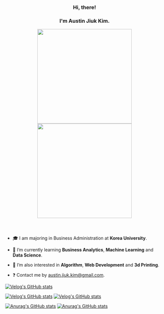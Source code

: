 
<!--
**Austin-Jiuk-Kim/Austin-Jiuk-Kim** is a ✨ _special_ ✨ repository because its `README.md` (this file) appears on your GitHub profile.

Here are some ideas to get you started:

- 🔭 I’m currently working on ...
- 🌱 I’m currently learning ...
- 👯 I’m looking to collaborate on ...
- 🤔 I’m looking for help with ...
- 💬 Ask me about ...
- 📫 How to reach me: ...
- 😄 Pronouns: ...
- ⚡ Fun fact: ...
-->
<!--
<p align="center">
<img src="https://user-images.githubusercontent.com/99459331/154816054-b4721b99-2092-4dd0-9da0-2a0e73bf4356.gif#gh-light-mode-only" width=300>
<img src="https://user-images.githubusercontent.com/99459331/154815969-ee9d846b-673c-47af-8e99-50284b3aeb59.gif#gh-dark-mode-only" width=300>
</p>
-->

<br/>

### <div align="center">Hi, there!</div>

### <div align="center">I'm Austin Jiuk Kim.</div>    

<p align="center">
<img src="https://user-images.githubusercontent.com/99459331/154815441-9c45cc41-47b2-4054-834b-5fb082d37f1c.gif#gh-light-mode-only" width=300>
<img src="https://user-images.githubusercontent.com/99459331/154815600-359f1ed4-5b9c-4606-857b-a1556816e9d6.gif#gh-dark-mode-only" width=300>
</p>
  
<br/>

###    
  

 - 🎓 I am majoring in Business Administration at **Korea University**.  
  
 - 🌱 I’m currently learning **Business Analytics**, **Machine Learning** and **Data Science**.  
  
 - 🌱 I’m also interested in **Algorithm**, **Web Development** and **3d Printing**.  
  
 - ❓ Contact me by austin.jiuk.kim@gmail.com.  

  [![Velog's GitHub stats](https://velog-readme-stats.vercel.app/api/badge?name=ziwe_ek.log)](https://velog.io/@ziwe_ek) 


[![Velog's GitHub stats](https://velog-readme-stats.vercel.app/api?name=ziwe_ek)](https://velog-readme-stats.vercel.app/api/redirect?name=ziwe_ek#gh-light-mode-only)
[![Velog's GitHub stats](https://velog-readme-stats.vercel.app/api?name=ziwe_ek&color=dark)](https://velog-readme-stats.vercel.app/api/redirect?name=ziwe_ek#gh-dark-mode-only)

  
[![Anurag's GitHub stats](https://github-readme-stats.vercel.app/api?username=ziweek)](https://github.com/anuraghazra/github-readme-stats#gh-light-mode-only)
[![Anurag's GitHub stats](https://github-readme-stats.vercel.app/api?username=ziweek&show_icons=true&theme=dark)](https://github.com/anuraghazra/github-readme-stats#gh-dark-mode-only)

  
